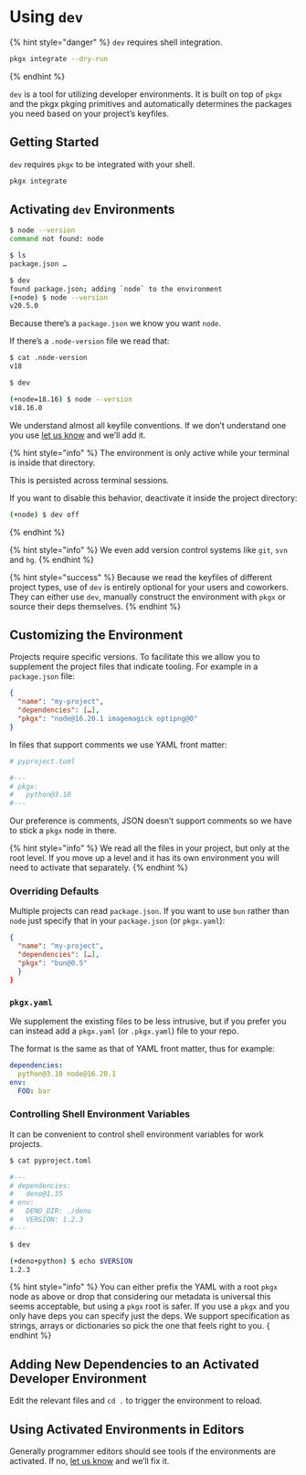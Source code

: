 # Using `dev`

{% hint style="danger" %}
`dev` requires shell integration.

```sh
pkgx integrate --dry-run
```

{% endhint %}

`dev` is a tool for utilizing developer environments. It is built on top of
`pkgx` and the pkgx pkging primitives and automatically determines the packages
you need based on your project’s keyfiles.

## Getting Started

`dev` requires `pkgx` to be integrated with your shell.

```sh
pkgx integrate
```

## Activating `dev` Environments

```sh
$ node --version
command not found: node

$ ls
package.json …

$ dev
found package.json; adding `node` to the environment
(+node) $ node --version
v20.5.0
```

Because there’s a `package.json` we know you want `node`.

If there’s a `.node-version` file we read that:

```sh
$ cat .node-version
v18

$ dev

(+node=18.16) $ node --version
v18.16.0
```

We understand almost all keyfile conventions. If we don’t understand one you
use [let us know] and we’ll add it.

{% hint style="info" %}
The environment is only active while your terminal is inside that directory.

This is persisted across terminal sessions.

If you want to disable this behavior, deactivate it inside the project
directory:

```sh
(+node) $ dev off
```

{% endhint %}

{% hint style="info" %}
We even add version control systems like `git`, `svn` and `hg`.
{% endhint %}

{% hint style="success" %}
Because we read the keyfiles of different project types, use of `dev` is
entirely optional for your users and coworkers. They can either use `dev`,
manually construct the environment with `pkgx` or source their deps themselves.
{% endhint %}


## Customizing the Environment

Projects require specific versions. To facilitate this we allow you to
supplement the project files that indicate tooling. For example in a
`package.json` file:

```json
{
  "name": "my-project",
  "dependencies": […],
  "pkgx": "node@16.20.1 imagemagick optipng@0"
}
```

In files that support comments we use YAML front matter:

```toml
# pyproject.toml

#---
# pkgx:
#   python@3.10
#---
```

Our preference is comments, JSON doesn’t support comments so we have to stick
a `pkgx` node in there.

{% hint style="info" %}
We read all the files in your project, but only at the root level. If you move
up a level and it has its own environment you will need to activate that
separately.
{% endhint %}


### Overriding Defaults

Multiple projects can read `package.json`. If you want to use `bun` rather
than `node` just specify that in your `package.json` (or `pkgx.yaml`):

```json
{
  "name": "my-project",
  "dependencies": […],
  "pkgx": "bun@0.5"
  }
}
```

### `pkgx.yaml`

We supplement the existing files to be less intrusive, but if you prefer you
can instead add a `pkgx.yaml` (or `.pkgx.yaml`) file to your repo.

The format is the same as that of YAML front matter, thus for example:

```yaml
dependencies:
  python@3.10 node@16.20.1
env:
  FOO: bar
```

### Controlling Shell Environment Variables

It can be convenient to control shell environment variables for work projects.

```sh
$ cat pyproject.toml

#---
# dependencies:
#   deno@1.35
# env:
#   DENO_DIR: ./deno
#   VERSION: 1.2.3
#---

$ dev

(+deno+python) $ echo $VERSION
1.2.3
```

{% hint style="info" %}
You can either prefix the YAML with a root `pkgx` node as above or drop
that considering our metadata is universal this seems acceptable, but using
a `pkgx` root is safer. If you use a `pkgx` and you only have deps you can
specify just the deps. We support specification as strings, arrays or
dictionaries so pick the one that feels right to you.
{ endhint %}

## Adding New Dependencies to an Activated Developer Environment

Edit the relevant files and `cd .` to trigger the environment to reload.


## Using Activated Environments in Editors

Generally programmer editors should see tools if the environments are
activated. If no, [let us know] and we’ll fix it.



[let us know]: https://github.com/pkgxdev/pkgx/issues/new
